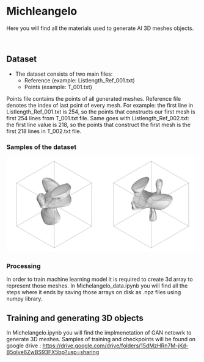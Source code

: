 # Michleangelo

Here you will find all the materials used to generate AI 3D meshes objects.

<br />

## Dataset

* The dataset consists of two main files:
  * Reference (example: Listlength_Ref_001.txt)
  * Points (example: T_001.txt)

Points file contains the points of all generated meshes. Reference file denotes the index of last point of every mesh. For example: the first line in Listlength_Ref_001.txt is 254, so the points that constructs our first mesh is first 254 lines from T_001.txt file. Same goes with Listlength_Ref_002.txt: the first line value is 218, so the points that construct the first mesh is the first 218 lines in T_002.txt file.

### Samples of the dataset

<img src="./00.jpg" width="250" height="250" />
<img src="./01.jpg" width="250" height="250" />

<br />


### Processing

In order to train machine learning model it is required to create 3d array to represent those meshes. In Michelangelo_data.ipynb you will find all the steps where it ends by saving those arrays on disk as .npz files using numpy library.

## Training and generating 3D objects
In Michelangelo.ipynb you will find the implmenetation of GAN netowrk to generate 3D meshes. Samples of training and checkpoints will be found on google drive : https://drive.google.com/drive/folders/15dMzHRn7M-jKd-B5olve6ZwBS93FX5bp?usp=sharing
